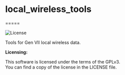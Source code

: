 # local_wireless_tools
=====

![License](https://img.shields.io/badge/License-GPLv3-blue.svg)

Tools for Gen VII local wireless data.

**Licensing:**

This software is licensed under the terms of the GPLv3.  
You can find a copy of the license in the LICENSE file.
